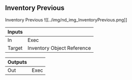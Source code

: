 ## Inventory Previous
Inventory Previous
![[../img/nd_img_InventoryPrevious.png]]

|Inputs||
|--|--|
| In | Exec |
| Target | Inventory Object Reference |

|Outputs||
|--|--|
| Out | Exec |
